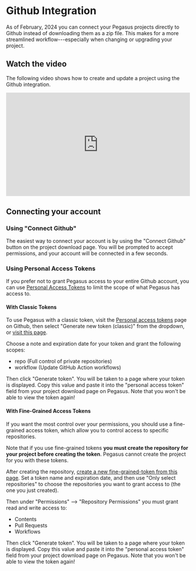 Github Integration
==================

As of February, 2024 you can connect your Pegasus projects directly to Github instead of downloading them as a zip file.
This makes for a more streamlined workflow---especially when changing or upgrading your project.

## Watch the video

The following video shows how to create and update a project using the Github integration.

<div style="position: relative; padding-bottom: 56.25%; height: 0; overflow: hidden; max-width: 100%; height: auto; margin-bottom: 1em;">
    <iframe src="https://www.youtube.com/embed/5PLO79rb--A" frameborder="0" allowfullscreen style="position: absolute; top: 0; left: 0; width: 100%; height: 100%;"></iframe>
</div>

## Connecting your account

### Using "Connect Github"

The easiest way to connect your account is by using the "Connect Github" button on the project download page.
You will be prompted to accept permissions, and your account will be connected in a few seconds.

### Using Personal Access Tokens

If you prefer not to grant Pegasus access to your entire Github account, you can use
[Personal Access Tokens](https://docs.github.com/en/authentication/keeping-your-account-and-data-secure/managing-your-personal-access-tokens)
to limit the scope of what Pegasus has access to.

#### With Classic Tokens

To use Pegasus with a classic token, visit the [Personal access tokens](https://github.com/settings/tokens) page on Github,
then select "Generate new token (classic)" from the dropdown, or [visit this page](https://github.com/settings/tokens/new).

Choose a note and expiration date for your token and grant the following scopes:

- repo (Full control of private repositories)
- workflow (Update GitHub Action workflows)

Then click "Generate token".
You will be taken to a page where your token is displayed.
Copy this value and paste it into the "personal access token" field from your project download page on Pegasus.
Note that you won't be able to view the token again!

#### With Fine-Grained Access Tokens

If you want the most control over your permissions, you should use a fine-grained access token,
which allow you to control access to specific repositories.

Note that if you use fine-grained tokens **you must create the repository for your project before creating the token**.
Pegasus cannot create the project for you with these tokens.

After creating the repository, [create a new fine-grained-token from this page](https://github.com/settings/personal-access-tokens/new).
Set a token name and expiration date, and then use "Only select repositories" to choose the repositories you want to
grant access to (the one you just created).

Then under "Permissions" --> "Repository Permissions" you must grant read and write access to:

- Contents
- Pull Requests
- Workflows

Then click "Generate token".
You will be taken to a page where your token is displayed.
Copy this value and paste it into the "personal access token" field from your project download page on Pegasus.
Note that you won't be able to view the token again!
